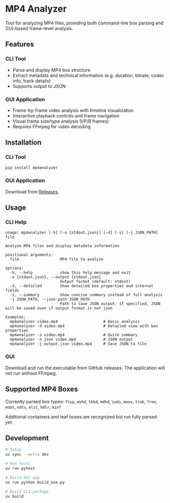 # MP4 Analyzer

Tool for analyzing MP4 files, providing both command-line box parsing and GUI-based frame-level analysis.

## Features

### CLI Tool
- Parse and display MP4 box structure
- Extract metadata and technical information (e.g. duration, bitrate, codec info, track details)
- Supports output to JSON

### GUI Application
- Frame-by-frame video analysis with timeline visualization
- Interactive playback controls and frame navigation
- Visual frame size/type analysis (I/P/B frames)
- Requires FFmpeg for video decoding

## Installation

### CLI Tool
```bash
pip install mp4analyzer
```

### GUI Application
Download from [Releases](https://github.com/andrewx-bu/mp4analyzer/releases).

## Usage

### CLI Help
```
usage: mp4analyzer [-h] [-o {stdout,json}] [-d] [-s] [-j JSON_PATH] file

Analyze MP4 files and display metadata information

positional arguments:
  file                  MP4 file to analyze

options:
  -h, --help            show this help message and exit
  -o {stdout,json}, --output {stdout,json}
                        Output format (default: stdout)
  -d, --detailed        Show detailed box properties and internal fields
  -s, --summary         Show concise summary instead of full analysis
  -j JSON_PATH, --json-path JSON_PATH
                        Path to save JSON output. If specified, JSON will be saved even if output format is not json

Examples:
  mp4analyzer video.mp4                    # Basic analysis
  mp4analyzer -d video.mp4                 # Detailed view with box properties
  mp4analyzer -s video.mp4                 # Quick summary
  mp4analyzer -o json video.mp4            # JSON output
  mp4analyzer -j output.json video.mp4     # Save JSON to file
```

### GUI
Download and run the executable from GitHub releases. The application will not run without FFmpeg.

## Supported MP4 Boxes

Currently parsed box types: `ftyp`, `mvhd`, `tkhd`, `mdhd`, `iods`, `moov`, `trak`, `free`, `mdat`, `edts`, `elst`, `hdlr`, `minf`

Additional containers and leaf boxes are recognized but not fully parsed yet.

## Development

```bash
# Setup
uv sync --extra dev

# Run tests
uv run pytest

# Build GUI app
uv run python build_exe.py

# Build CLI package
uv build
```
